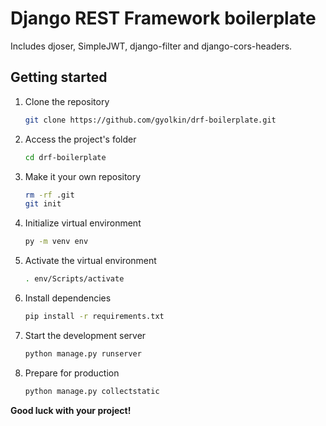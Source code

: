 # Django REST Framework boilerplate

Includes djoser, SimpleJWT, django-filter and django-cors-headers.

## Getting started

1. Clone the repository

    ```bash
    git clone https://github.com/gyolkin/drf-boilerplate.git
    ```

2. Access the project's folder

    ```bash
    cd drf-boilerplate
    ```

3. Make it your own repository

    ```bash
    rm -rf .git
    git init
    ```

4. Initialize virtual environment

    ```bash
    py -m venv env
    ```

5. Activate the virtual environment

    ```bash
    . env/Scripts/activate
    ```

6. Install dependencies

    ```bash
    pip install -r requirements.txt
    ```

7. Start the development server

    ```bash
    python manage.py runserver
    ```

8. Prepare for production

    ```bash
    python manage.py collectstatic
    ```

**Good luck with your project!**

